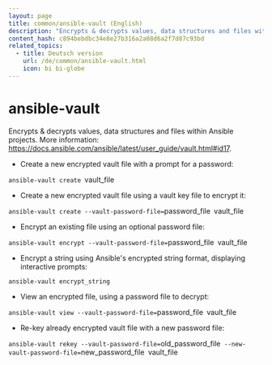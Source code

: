 ```yaml
---
layout: page
title: common/ansible-vault (English)
description: "Encrypts & decrypts values, data structures and files within Ansible projects."
content_hash: c894bebdbc34e8e27b316a2a08d6a2f7d87c93bd
related_topics:
  - title: Deutsch version
    url: /de/common/ansible-vault.html
    icon: bi bi-globe
---
```

# ansible-vault

Encrypts & decrypts values, data structures and files within Ansible projects.
More information: <https://docs.ansible.com/ansible/latest/user_guide/vault.html#id17>.

- Create a new encrypted vault file with a prompt for a password:

`ansible-vault create `<span class="tldr-var badge badge-pill bg-dark-lm bg-white-dm text-white-lm text-dark-dm font-weight-bold">vault_file</span>

- Create a new encrypted vault file using a vault key file to encrypt it:

`ansible-vault create --vault-password-file=`<span class="tldr-var badge badge-pill bg-dark-lm bg-white-dm text-white-lm text-dark-dm font-weight-bold">password_file</span>` `<span class="tldr-var badge badge-pill bg-dark-lm bg-white-dm text-white-lm text-dark-dm font-weight-bold">vault_file</span>

- Encrypt an existing file using an optional password file:

`ansible-vault encrypt --vault-password-file=`<span class="tldr-var badge badge-pill bg-dark-lm bg-white-dm text-white-lm text-dark-dm font-weight-bold">password_file</span>` `<span class="tldr-var badge badge-pill bg-dark-lm bg-white-dm text-white-lm text-dark-dm font-weight-bold">vault_file</span>

- Encrypt a string using Ansible's encrypted string format, displaying interactive prompts:

`ansible-vault encrypt_string`

- View an encrypted file, using a password file to decrypt:

`ansible-vault view --vault-password-file=`<span class="tldr-var badge badge-pill bg-dark-lm bg-white-dm text-white-lm text-dark-dm font-weight-bold">password_file</span>` `<span class="tldr-var badge badge-pill bg-dark-lm bg-white-dm text-white-lm text-dark-dm font-weight-bold">vault_file</span>

- Re-key already encrypted vault file with a new password file:

`ansible-vault rekey --vault-password-file=`<span class="tldr-var badge badge-pill bg-dark-lm bg-white-dm text-white-lm text-dark-dm font-weight-bold">old_password_file</span>` --new-vault-password-file=`<span class="tldr-var badge badge-pill bg-dark-lm bg-white-dm text-white-lm text-dark-dm font-weight-bold">new_password_file</span>` `<span class="tldr-var badge badge-pill bg-dark-lm bg-white-dm text-white-lm text-dark-dm font-weight-bold">vault_file</span>
